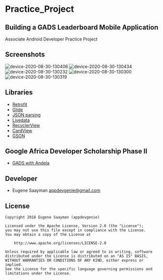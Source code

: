 # Practice_Project

## Building a GADS Leaderboard Mobile Application

Associate Android Developer Practice Project

## Screenshots

![device-2020-08-30-130406](https://user-images.githubusercontent.com/39134030/91658111-a6bc3d80-eac6-11ea-83e5-0882535c7a00.png)
![device-2020-08-30-130434](https://user-images.githubusercontent.com/39134030/91658113-a7ed6a80-eac6-11ea-8090-2cd97c2c93c8.png)
![device-2020-08-30-130232](https://user-images.githubusercontent.com/39134030/91658114-a91e9780-eac6-11ea-93e1-b55d4c68dc1d.png)
![device-2020-08-30-130300](https://user-images.githubusercontent.com/39134030/91658115-aa4fc480-eac6-11ea-85cb-9f2f3c6cf346.png)
![device-2020-08-30-130319](https://user-images.githubusercontent.com/39134030/91658116-ab80f180-eac6-11ea-8fcc-d8de4929f92f.png)


## Libraries

* [Retrofit](https://square.github.io/retrofit/)
* [Glide](https://github.com/bumptech/glide)
* [JSON parsing](https://developer.android.com/reference/android/util/JsonReader)
* [Livedata](https://developer.android.com/topic/libraries/architecture/livedata)
* [RecyclerView](https://developer.android.com/guide/topics/ui/layout/recyclerview)
* [CardView](https://developer.android.com/guide/topics/ui/layout/cardview)
* [GSON](https://developer.android.com/training/volley/request-custom)

## Google Africa Developer Scholarship Phase II 

* [GADS with Andela](https://gads.andela.com/)

## Developer

* Eugene Saayman appdevgenie@gmail.com

## License

    Copyright 2018 Eugene Saayman (appdevgenie)

    Licensed under the Apache License, Version 2.0 (the "License");
    you may not use this file except in compliance with the License.
    You may obtain a copy of the License at

        http://www.apache.org/licenses/LICENSE-2.0

    Unless required by applicable law or agreed to in writing, software
    distributed under the License is distributed on an "AS IS" BASIS,
    WITHOUT WARRANTIES OR CONDITIONS OF ANY KIND, either express or implied.
    See the License for the specific language governing permissions and
    limitations under the License.
